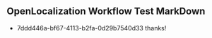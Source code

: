 ## OpenLocalization Workflow Test MarkDown
* 7ddd446a-bf67-4113-b2fa-0d29b7540d33 
thanks!<!--HONumber=Mar16_HO2-->
